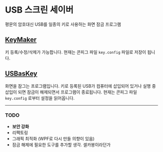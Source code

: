 # USB 스크린 세이버

평문의 암호대신 USB를 일종의 키로 사용하는 화면 잠금 프로그램

## [KeyMaker](/KeyMaker)

키 등록/수정/삭제가 가능합니다. 현재는 콘피그 파일 `key.config` 파일로 저장이 됩니다.

## [USBasKey](/USBasKey)

화면을 잠그는 프로그램입니다. 키로 등록된 USB가 컴퓨터에 삽입되어 있거나 실행 중 삽입이 되면 잠금이 해제되면서 프로그램이 종료됩니다. 현재는 콘피그 파일 `key.config` 로부터 설정을 읽어옵니다.

------
### **TODO**
- **보안 강화**
- 리팩토링
- 그래픽 최적화 (WPF로 다시 만들 의향이 있음)
- 잠금 해제에 필요한 도구를 추가할 생각. 셀카봉이라던가
